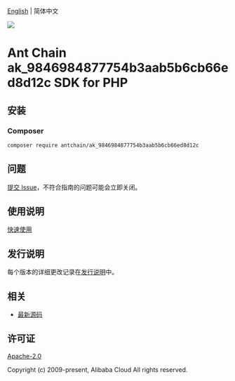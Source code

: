 [English](README.md) | 简体中文

![](https://aliyunsdk-pages.alicdn.com/icons/AlibabaCloud.svg)

# Ant Chain ak_9846984877754b3aab5b6cb66ed8d12c SDK for PHP

## 安装

### Composer

```bash
composer require antchain/ak_9846984877754b3aab5b6cb66ed8d12c
```

## 问题

[提交 Issue](https://github.com/alipay/antchain-openapi-prod-sdk/issues/new)，不符合指南的问题可能会立即关闭。

## 使用说明

[快速使用](https://github.com/alipay/antchain-openapi-prod-sdk)

## 发行说明

每个版本的详细更改记录在[发行说明](./ChangeLog.txt)中。

## 相关

* [最新源码](https://github.com/antchain-openapi-sdk-php)

## 许可证

[Apache-2.0](http://www.apache.org/licenses/LICENSE-2.0)

Copyright (c) 2009-present, Alibaba Cloud All rights reserved.
